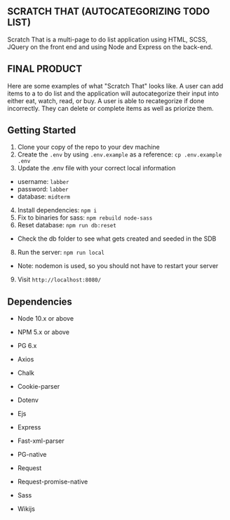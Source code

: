 ## SCRATCH THAT (AUTOCATEGORIZING TODO LIST)
Scratch That is a multi-page to do list application using HTML, SCSS, JQuery on the front end and using Node and Express on the back-end.

## FINAL PRODUCT
Here are some examples of what "Scratch That" looks like. A user can add items to a to do list and the application will autocategorize their input into either eat, watch, read, or buy. A user is able to recategorize if done incorrectly. They can delete or complete items as well as priorize them.

## Getting Started
1. Clone your copy of the repo to your dev machine
2. Create the `.env` by using `.env.example` as a reference: `cp .env.example .env`
3. Update the .env file with your correct local information 
  - username: `labber` 
  - password: `labber` 
  - database: `midterm`
4. Install dependencies: `npm i`
5. Fix to binaries for sass: `npm rebuild node-sass`
6. Reset database: `npm run db:reset`
  - Check the db folder to see what gets created and seeded in the SDB
8. Run the server: `npm run local`
  - Note: nodemon is used, so you should not have to restart your server
9. Visit `http://localhost:8080/`


## Dependencies
- Node 10.x or above
- NPM 5.x or above
- PG 6.x

- Axios
- Chalk
- Cookie-parser
- Dotenv
- Ejs
- Express
- Fast-xml-parser
- PG-native
- Request
- Request-promise-native
- Sass
- Wikijs
